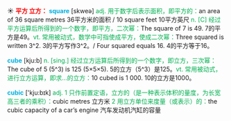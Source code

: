 ☀ <font color="red">**平方 立方：**</font>
<font color="sky blue">**square**</font> [skweə] 
<font color="#00b050">adj. 用于数字后表示面积，即平方的：</font>an area of 36 square metres 36平方米的面积 / 10 square feet 10平方英尺 <font color="#00b050">n. [C] 经过平方运算后所得到的一个数字，即平方，二次幂：</font>The square of 7 is 49. 7的平方是49。<font color="#00b050">vt. 常用被动式，数学中可指使成平方，使成二次幂：</font>Three squared is written 3^2. 3的平方写作3^2。/ Four squared equals 16. 4的平方等于16。

<font color="sky blue">**cube**</font> [kju:b] 
<font color="#00b050">n. [sing.] 经过立方运算后所得到的一个数字，即立方，三次幂：</font>The cube of 5 (5^3) is 125 (5×5×5). 5的立方（5^3）是125。<font color="#00b050">vt. 常用被动式，进行立方运算，即求…的立方：</font>10 cubed is 1 000. 10的立方是1000。

<font color="sky blue">**cubic**</font> ['kju:bɪk] 
<font color="#00b050">adj. 1 只作前置定语，立方的（是一种表示体积的量度，为长宽高三者的乘积）：</font>cubic metres 立方米 <font color="#00b050">2 用立方单位来度量（或表示）的：</font>the cubic capacity of a car’s engine 汽车发动机汽缸的容量


